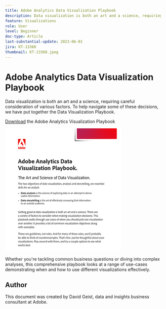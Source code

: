 ```yaml
---
title: Adobe Analytics Data Visualization Playbook
description: Data visualization is both an art and a science, requiring careful consideration of various factors. To help navigate some of these decisions, we have put together the Data Visualization Playbook.
feature: Visualizations
role: User
level: Beginner
doc-type: Article
last-substantial-update: 2023-06-01
jira: KT-13368
thumbnail: KT-13368.jpeg
---
```


# Adobe Analytics Data Visualization Playbook

Data visualization is both an art and a science, requiring careful consideration of various factors. To help navigate some of these decisions, we have put together the Data Visualization Playbook. 


[Download](assets/Adobe_Analytics_Data%20Visualization_Playbook.pdf) the Adobe Analytics Visualization Playbook

[![Playbook](assets/data-visualization-playbook-image.png)](assets/Adobe_Analytics_Data%20Visualization_Playbook.pdf)

Whether you're tackling common business questions or diving into complex analyses, this comprehensive playbook looks at a range of use-cases demonstrating when and how to use different visualizations effectively.

## Author

This document was created by David Geist,
data and insights business consultant at Adobe.